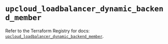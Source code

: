 # `upcloud_loadbalancer_dynamic_backend_member`

Refer to the Terraform Registry for docs: [`upcloud_loadbalancer_dynamic_backend_member`](https://registry.terraform.io/providers/upcloudltd/upcloud/5.10.0/docs/resources/loadbalancer_dynamic_backend_member).
